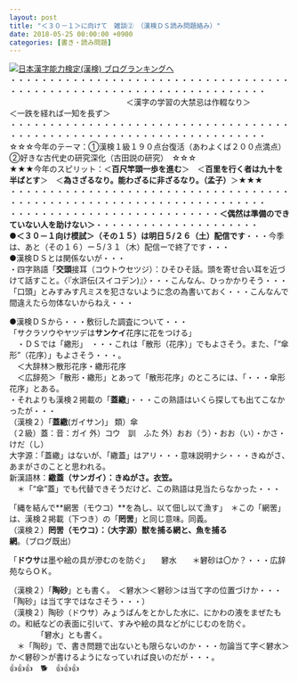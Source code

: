 ```yaml
---
layout: post
title: "＜３０－１＞に向けて　雑談②　（漢検ＤＳ読み問題絡み）"
date: 2018-05-25 00:00:00 +0900
categories: [書き・読み問題]
---
```


[![](/syuusyuu9701/assets/images/＜３０－１＞に向けて-雑談②-（漢検ｄｓ読み問題絡み）-br_c_3028_1.gif)](http://blog.with2.net/link.php?1659096:3028 "日本漢字能力検定(漢検) ブログランキングへ")[日本漢字能力検定(漢検) ブログランキングへ](http://blog.with2.net/link.php?1659096:3028)  
・・・・・・・・・・・・・・・・・・・・・・・・・・・・・・・・・・・・・・・・・・・・・・・・・・・・・・・・・・・・・・・・・・・・・  
　　　　　　　　　　　　　　　＜漢字の学習の大禁忌は作輟なり＞　　　　　＜一跌を経れば一知を長ず＞　　　　　  
・・・・・・・・・・・・・・・・・・・・・・・・・・・・・・・・・・・・・・・・・・・・・・・・・・・・・・・・・・・・・・・・・・・・・  
☆☆☆今年のテーマ：①漢検１級１９０点台復活（あわよくば２００点満点）　②好きな古代史の研究深化（古田説の研究）　☆☆☆  
★★★今年のスピリット：＜**百尺竿頭一歩を進む**＞　＜**百里を行く者は九十を半ばとす**＞　＜**為さざるなり。能わざるに非ざるなり。（孟子）**＞★★★  
・・・・・・・・・・・・・・・・・・・・・・・・・・・・・・・・・・・・・・・・・・・・・・・・・・・・・・・・・・・・・・・・・・・・・  
・・・・・・・・・・・・・・・・・・・・・・・・・・・**＜偶然は準備のできていない人を助けない＞**・・・・・・・・・・・・・・・・・・・・・  
**●＜３０－１向け模試＞（その１５）は明日５/２６（土）配信です**・・・今季は、あと（その１６）ー５/３１（木）配信ーで終了です・・・  
●漢検ＤＳとは関係ないが・・・  
・四字熟語「**交頭**接耳（コウトウセツジ）：ひそひそ話。頭を寄せ合い耳を近づけて話すこと。〈『水滸伝(スイコデン)』〉・・・こんなん、ひっかかりそう・・・「口頭」とみすみす凡ミスを犯さないように念の為書いておく・・・こんなんで間違えたら勿体ないからねえ・・・  
  
●漢検ＤＳから・・・敷衍した調査について・・・  
「サクラソウやヤツデは**サンケイ**花序に花をつける」　  
　・ＤＳでは「繖形」　・・・これは「散形（花序）」でもよさそう。また、「“傘形”（花序）」もよさそう・・・。  
　＜大辞林＞散形花序・繖形花序　  
　＜広辞苑＞「散形・繖形」とあって「散形花序」のところには、「・・・傘形花序」とある。  
・それよりも漢検２掲載の「**蓋繖**」・・・この熟語はいくら探しても出てこなかったが・・・  
（漢検２）「**蓋繖**(ガイサン)」 類）傘  
（２級）蓋：音：ガイ 外）コウ　訓　ふた 外）おお（う）・おお（い）・かさ・けだ（し）  
大字源：「蓋繖」はないが、「繖蓋」はアリ・・・意味説明ナシ・・・きぬがさ、あまがさのことと思われる。  
新漢語林：**繖蓋（サンガイ）：きぬがさ。衣笠。**  
　＊「“傘”蓋」でも代替できそうだけど、この熟語は見当たらなかった・・・　  
  
「縄を結んで**網罟（モウコ）**を為し、以て佃し以て漁す」　＊この「網罟」は、漢検２掲載（下つき）の「**罔罟**」と同じ意味。同義。　  
（漢検２）**罔罟（モウコ）：（大字源）獣を捕る網と、魚を捕る網**。（ブログ既出）  
  
「**ドウサ**は墨や絵の具が滲むのを防ぐ」　　礬水　　＊礬砂は〇か？・・・広辞苑ならＯＫ。  
  
（漢検２）「**陶砂**」とも書く。　＜礬水＞＜礬砂＞は当て字の位置づけか・・・「陶砂」は当て字ではなさそう・・・）  
（漢検２）陶砂（ドウサ）みょうばんをとかした水に、にかわの液をまぜたもの。和紙などの表面に引いて、すみや絵の具などがにじむのを防ぐ。  
　　　　「礬水」とも書く。  
　＊「陶砂」で、書き問題で出ないとも限らないのか・・・勿論当て字＜礬水＞か＜礬砂＞が書けるようになっていれば良いのだが・・・。  
👍👍👍　🐕　👍👍👍  